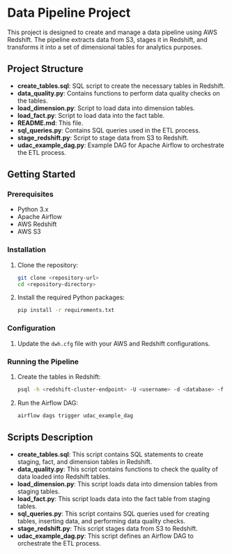 # Data Pipeline Project

This project is designed to create and manage a data pipeline using AWS Redshift. The pipeline extracts data from S3, stages it in Redshift, and transforms it into a set of dimensional tables for analytics purposes.

## Project Structure

- **create_tables.sql**: SQL script to create the necessary tables in Redshift.
- **data_quality.py**: Contains functions to perform data quality checks on the tables.
- **load_dimension.py**: Script to load data into dimension tables.
- **load_fact.py**: Script to load data into the fact table.
- **README.md**: This file.
- **sql_queries.py**: Contains SQL queries used in the ETL process.
- **stage_redshift.py**: Script to stage data from S3 to Redshift.
- **udac_example_dag.py**: Example DAG for Apache Airflow to orchestrate the ETL process.

## Getting Started

### Prerequisites

- Python 3.x
- Apache Airflow
- AWS Redshift
- AWS S3

### Installation

1. Clone the repository:
    ```sh
    git clone <repository-url>
    cd <repository-directory>
    ```

2. Install the required Python packages:
    ```sh
    pip install -r requirements.txt
    ```

### Configuration

1. Update the `dwh.cfg` file with your AWS and Redshift configurations.

### Running the Pipeline

1. Create the tables in Redshift:
    ```sh
    psql -h <redshift-cluster-endpoint> -U <username> -d <database> -f create_tables.sql
    ```

2. Run the Airflow DAG:
    ```sh
    airflow dags trigger udac_example_dag
    ```

## Scripts Description

- **create_tables.sql**: This script contains SQL statements to create staging, fact, and dimension tables in Redshift.
- **data_quality.py**: This script contains functions to check the quality of data loaded into Redshift tables.
- **load_dimension.py**: This script loads data into dimension tables from staging tables.
- **load_fact.py**: This script loads data into the fact table from staging tables.
- **sql_queries.py**: This script contains SQL queries used for creating tables, inserting data, and performing data quality checks.
- **stage_redshift.py**: This script stages data from S3 to Redshift.
- **udac_example_dag.py**: This script defines an Airflow DAG to orchestrate the ETL process.

